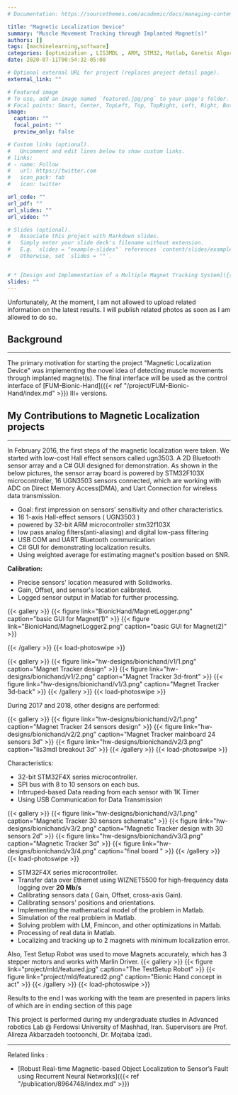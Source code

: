 ```yaml
---
# Documentation: https://sourcethemes.com/academic/docs/managing-content/

title: "Magnetic Localization Device"
summary: "Muscle Movement Tracking through Implanted Magnet(s)"
authors: []
tags: [machinelearning,software]
categories: [optimization , LIS3MDL , ARM, STM32, Matlab, Genetic Algorithm, robotics,hardware, machinelearning]
date: 2020-07-11T00:54:32-05:00

# Optional external URL for project (replaces project detail page).
external_link: ""

# Featured image
# To use, add an image named `featured.jpg/png` to your page's folder.
# Focal points: Smart, Center, TopLeft, Top, TopRight, Left, Right, BottomLeft, Bottom, BottomRight.
image:
  caption: ""
  focal_point: ""
  preview_only: false

# Custom links (optional).
#   Uncomment and edit lines below to show custom links.
# links:
# - name: Follow
#   url: https://twitter.com
#   icon_pack: fab
#   icon: twitter

url_code: ""
url_pdf: ""
url_slides: ""
url_video: ""

# Slides (optional).
#   Associate this project with Markdown slides.
#   Simply enter your slide deck's filename without extension.
#   E.g. `slides = "example-slides"` references `content/slides/example-slides.md`.
#   Otherwise, set `slides = ""`.


# * [Design and Implementation of a Multiple Magnet Tracking System]({{< ref "/publication/mld/index.md" >}})
slides: ""
---
```


Unfortunately, At the moment, I am not allowed to upload related information on the latest results. I will publish related photos as soon as I am allowed to do so.

## Background
------

The primary motivation for starting the project "Magnetic Localization Device" was implementing the novel idea of detecting muscle movements through implanted magnet(s). The final interface will be used as the control interface of [FUM-Bionic-Hand]({{< ref "/project/FUM-Bionic-Hand/index.md" >}}) III+ versions.

## My Contributions to Magnetic Localization projects
------


In February 2016, the first steps of the magnetic localization were taken. We started with low-cost Hall effect sensors called ugn3503. A 2D Bluetooth sensor array and a C# GUI designed for demonstration. As shown in the below pictures, the sensor array board is powered by STM32F103X microcontroller, 16 UGN3503 sensors connected, which are working with ADC on Direct Memory Access(DMA), and Uart Connection for wireless data transmission.


* Goal: first impression on sensors' sensitivity and other characteristics.
* 16 1-axis Hall-effect sensors ( UGN3503 )
* powered by 32-bit ARM microcontroller stm32f103X 
*	low pass analog filters(anti-aliasing) and digital low-pass filtering
* USB COM and UART Bluetooth communication
* C# GUI for demonstrating localization results.
* Using weighted average for estimating magnet's position based on SNR.

**Calibration:** 
* Precise sensors' location measured with Solidworks.
* Gain, Offset, and sensor's location calibrated.
* Logged sensor output in Matlab for further processing.

{{< gallery >}}
{{< figure link="BionicHand/MagnetLogger.png" caption="basic GUI for Magnet(1)" >}}
{{< figure link="BionicHand/MagnetLogger2.png" caption="basic GUI for Magnet(2)" >}}
<!-- {{< figure link="/img/arduino/test-setup.jpg" caption="Arduino test setup" >}} -->
{{< /gallery >}} {{< load-photoswipe >}}


{{< gallery >}}
{{< figure link="hw-designs/bionichand/v1/1.png" caption="Magnet Tracker design" >}}
{{< figure link="hw-designs/bionichand/v1/2.png" caption="Magnet Tracker 3d-front" >}}
{{< figure link="hw-designs/bionichand/v1/3.png" caption="Magnet Tracker 3d-back" >}}
{{< /gallery >}} {{< load-photoswipe >}}


During 2017 and 2018, other designs are performed: 





{{< gallery >}}
{{< figure link="hw-designs/bionichand/v2/1.png" caption="Magnet Tracker 24 sensors design" >}}
{{< figure link="hw-designs/bionichand/v2/2.png" caption="Magnet Tracker mainboard 24 sensors 3d" >}}
{{< figure link="hw-designs/bionichand/v2/3.png" caption="lis3mdl breakout 3d" >}}
{{< /gallery >}} {{< load-photoswipe >}}


Characteristics: 
* 32-bit STM32F4X series microcontroller. 
* SPI bus with 8 to 10 sensors on each bus. 
* Intrruped-based Data reading from each sensor with 1K Timer
* Using USB Communication for Data Transmission


{{< gallery >}}
{{< figure link="hw-designs/bionichand/v3/1.png" caption="Magnetic Tracker 30 sensors schematic" >}}
{{< figure link="hw-designs/bionichand/v3/2.png" caption="Magnetic Tracker design with 30 sensors 2d" >}}
{{< figure link="hw-designs/bionichand/v3/3.png" caption="Magnetic Tracker 3d" >}}
{{< figure link="hw-designs/bionichand/v3/4.png" caption="final board " >}}
{{< /gallery >}} {{< load-photoswipe >}}


* STM32F4X series microcontroller.
* Transfer data over Ethernet using WIZNET5500 for high-frequency data logging over **20 Mb/s** 
* Calibrating sensors data ( Gain, Offset, cross-axis Gain).
* Calibrating sensors' positions and orientations. 
* Implementing the mathematical model of the problem in Matlab.
* Simulation of the real problem in Matlab.
* Solving problem with LM, Fmincon, and other optimizations in Matlab.
* Processing of real data in Matlab.
* Localizing and tracking up to 2 magnets with minimum localization error.




Also, Test Setup Robot was used to move Magnets accurately, which has 3 stepper motors and works with Marlin Driver.
{{< gallery >}}
{{< figure link="project/mld/featured.jpg" caption="The TestSetup Robot" >}}
{{< figure link="project/mld/featured2.png" caption="Bionic Hand concept in act" >}}
{{< /gallery >}} {{< load-photoswipe >}}

Results to the end I was working with the team are presented in papers links of which are in ending section of this page



This project is performed during my undergraduate studies in Advanced robotics Lab @ Ferdowsi University of Mashhad, Iran. Supervisors are Prof. Alireza Akbarzadeh tootoonchi, Dr. Mojtaba Izadi.


-----

Related links : 


* [Robust Real-time Magnetic-based Object Localization to Sensor’s Fault using Recurrent Neural Networks]({{< ref "/publication/8964748/index.md" >}})
